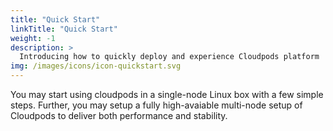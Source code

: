 ```yaml
---
title: "Quick Start"
linkTitle: "Quick Start"
weight: -1
description: >
  Introducing how to quickly deploy and experience Cloudpods platform
img: /images/icons/icon-quickstart.svg
---
```


You may start using cloudpods in a single-node Linux box with a few simple steps. Further, you may setup a fully high-avaiable multi-node setup of Cloudpods to deliver both performance and stability.
